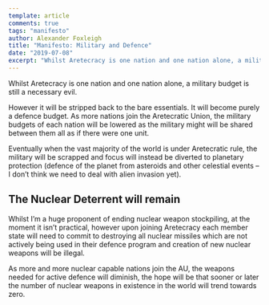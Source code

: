 ```yaml
---
template: article 
comments: true 
tags: "manifesto"
author: Alexander Foxleigh
title: "Manifesto: Military and Defence"
date: "2019-07-08"
excerpt: "Whilst Aretecracy is one nation and one nation alone, a military budget is still a necessary evil."
---
```


Whilst Aretecracy is one nation and one nation alone, a military budget is still a necessary evil.

However it will be stripped back to the bare essentials. It will become purely a defence budget. As more nations join the Aretecratic Union, the military budgets of each nation will be lowered as the military might will be shared between them all as if there were one unit.

Eventually when the vast majority of the world is under Aretecratic rule, the military will be scrapped and focus will instead be diverted to planetary protection (defence of the planet from asteroids and other celestial events – I don’t think we need to deal with alien invasion yet).

## The Nuclear Deterrent will remain

Whilst I’m a huge proponent of ending nuclear weapon stockpiling, at the moment it isn’t practical, however upon joining Aretecracy each member state will need to commit to destroying all nuclear missiles which are not actively being used in their defence program and creation of new nuclear weapons will be illegal.

As more and more nuclear capable nations join the AU, the weapons needed for active defence will diminish, the hope will be that sooner or later the number of nuclear weapons in existence in the world will trend towards zero.